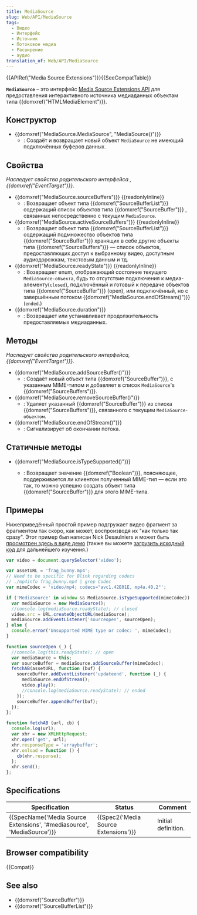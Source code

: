 ```yaml
---
title: MediaSource
slug: Web/API/MediaSource
tags:
  - Видео
  - Интерфейс
  - Источник
  - Потоковое медиа
  - Расширение
  - аудио
translation_of: Web/API/MediaSource
---
```

{{APIRef("Media Source Extensions")}}{{SeeCompatTable}}

**`MediaSource`** – это интерфейс [Media Source Extensions API](/ru/docs/Web/API/Media_Source_Extensions_API) для предоставления интерактивного источника медиаданных объектам типа {{domxref("HTMLMediaElement")}}.

## Конструктор

- {{domxref("MediaSource.MediaSource", "MediaSource()")}}
  - : Создаёт и возвращает новый объект `MediaSource` не имеющий подключённых буферов данных.

## Свойства

_Наследует свойства родительского интерфейса , {{domxref("EventTarget")}}._

- {{domxref("MediaSource.sourceBuffers")}} {{readonlyInline}}
  - : Возвращает объект типа {{domxref("SourceBufferList")}} содержащий список объектов типа {{domxref("SourceBuffer")}} , связанных непосредственно с текущим `MediaSource`.
- {{domxref("MediaSource.activeSourceBuffers")}} {{readonlyInline}}
  - : Возвращает объект типа {{domxref("SourceBufferList")}} содержащий подмножество объектов типа {{domxref("SourceBuffer")}} хранящих в себе другие объекты типа {{domxref("SourceBuffers")}} — список объектов, предоставляющих доступ к выбранному видео, доступным аудиодорожкам, текстовым данным и тд.
- {{domxref("MediaSource.readyState")}} {{readonlyInline}}
  - : Возвращает enum, отображающий состояние текущего `MediaSource-объекта`, будь то отсутствие подключения к медиа-элементу(`closed`), подключённый и готовый к передаче объектов типа {{domxref("SourceBuffer")}} (open), или подключённый, но с завершённым потоком {{domxref("MediaSource.endOfStream()")}} (`ended`.)
- {{domxref("MediaSource.duration")}}
  - : Возвращает или устанавливает продолжительность предоставляемых медиаданных.

<!---->

<!---->

## Методы

_Наследует свойства родительского интерфейса, {{domxref("EventTarget")}}._

- {{domxref("MediaSource.addSourceBuffer()")}}
  - : Создаёт новый объект типа {{domxref("SourceBuffer")}}, с указанным MIME-типом и добавляет в список `MediaSource`'s {{domxref("SourceBuffers")}}.
- {{domxref("MediaSource.removeSourceBuffer()")}}
  - : Удаляет указанный {{domxref("SourceBuffer")}} из списка {{domxref("SourceBuffers")}}, связанного с текущим `MediaSource-объектом`.
- {{domxref("MediaSource.endOfStream()")}}
  - : Сигнализирует об окончании потока.

## Статичные методы

- {{domxref("MediaSource.isTypeSupported()")}}

  - : Возвращает значение {{domxref("Boolean")}}, поясняющее, поддерживается ли клиентом полученный MIME-тип — если это так, то можно успешно создать объект типа {{domxref("SourceBuffer")}} для этого MIME-типа.

## Примеры

Нижеприведённый простой пример подгружает видео фрагмент за фрагментом так скоро, как может, воспроизводя их "как только так сразу". Этот пример был написан Nick Desaulniers и может быть [просмотрен здесь в виде демо](http://nickdesaulniers.github.io/netfix/demo/bufferAll.html) (также вы можете [загрузить исходный код](https://github.com/nickdesaulniers/netfix/blob/gh-pages/demo/bufferAll.html) для дальнейшего изучения.)

```js
var video = document.querySelector('video');

var assetURL = 'frag_bunny.mp4';
// Need to be specific for Blink regarding codecs
// ./mp4info frag_bunny.mp4 | grep Codec
var mimeCodec = 'video/mp4; codecs="avc1.42E01E, mp4a.40.2"';

if ('MediaSource' in window && MediaSource.isTypeSupported(mimeCodec)) {
  var mediaSource = new MediaSource();
  //console.log(mediaSource.readyState); // closed
  video.src = URL.createObjectURL(mediaSource);
  mediaSource.addEventListener('sourceopen', sourceOpen);
} else {
  console.error('Unsupported MIME type or codec: ', mimeCodec);
}

function sourceOpen (_) {
  //console.log(this.readyState); // open
  var mediaSource = this;
  var sourceBuffer = mediaSource.addSourceBuffer(mimeCodec);
  fetchAB(assetURL, function (buf) {
    sourceBuffer.addEventListener('updateend', function (_) {
      mediaSource.endOfStream();
      video.play();
      //console.log(mediaSource.readyState); // ended
    });
    sourceBuffer.appendBuffer(buf);
  });
};

function fetchAB (url, cb) {
  console.log(url);
  var xhr = new XMLHttpRequest;
  xhr.open('get', url);
  xhr.responseType = 'arraybuffer';
  xhr.onload = function () {
    cb(xhr.response);
  };
  xhr.send();
};
```

## Specifications

| Specification                                                                                | Status                                           | Comment             |
| -------------------------------------------------------------------------------------------- | ------------------------------------------------ | ------------------- |
| {{SpecName('Media Source Extensions', '#mediasource', 'MediaSource')}} | {{Spec2('Media Source Extensions')}} | Initial definition. |

## Browser compatibility

{{Compat}}

## See also

- {{domxref("SourceBuffer")}}
- {{domxref("SourceBufferList")}}
